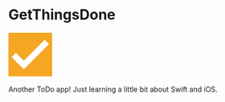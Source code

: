 # GetThingsDone
![Screenshot](https://raw.githubusercontent.com/mjgsilva/GetThingsDone/master/GetThingsDone/Images.xcassets/AppIcon.appiconset/29%20-%20Settings%403x.png?token=AFacfdi-n8bpOzUkVFpLGffCnYg4_dCnks5VsMXYwA%3D%3D)

Another ToDo app!
Just learning a little bit about Swift and iOS.
